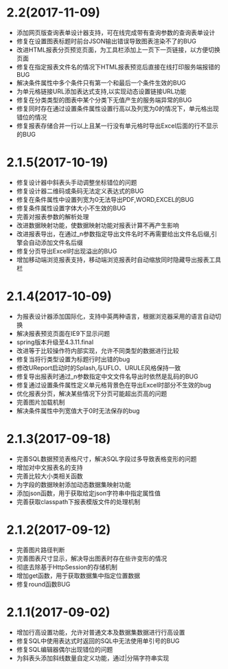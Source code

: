 # 2.2\(2017-11-09\)

* 添加网页版查询表单设计器支持，可在线完成带有查询参数的查询表单设计
* 修复在设置图表标题时前台JSON输出错误导致图表渲染不了的BUG
* 改进HTML报表分页预览页面，为工具栏添加上一页下一页链接，以方便切换页面
* 修复在指定报表文件名的情况下HTML报表预览后直接在线打印服务端报错的BUG
* 解决条件属性中多个条件只有第一个和最后一个条件生效的BUG
* 为单元格链接URL添加表达式支持,以实现动态设置链接URL功能
* 修复在分类类型的图表中某个分类下无值产生的服务端异常的BUG
* 修复同时存在通过设置条件属性设置行高以及列宽为0的情况下，单元格出现错位的情况
* 修复报表存储合并一行以上且某一行没有单元格时导出Excel后面的行不显示的BUG


# 2.1.5\(2017-10-19\)

* 修复设计器中斜表头手动调整坐标错位的问题
* 修复设计器二维码或条码无法定义表达式的BUG
* 修复在条件属性中设置列宽为0无法导出PDF,WORD,EXCEL的BUG
* 修复条件属性设置字体大小不生效的BUG
* 完善对报表参数的解析处理
* 改进数据映射功能，使数据映射功能对报表计算不再产生影响
* 改进报表导出，在通过\_n参数指定导出文件名时不再需要给出文件名后缀,引擎会自动添加文件名后缀
* 修复分页导出Excel时出现溢出的BUG
* 增加移动端浏览报表支持，移动端浏览报表时自动缩放同时隐藏导出报表工具栏

# 2.1.4\(2017-10-09\)

* 为报表设计器添加国际化，支持中英两种语言，根据浏览器采用的语言自动切换
*  解决报表预览页面在IE9下显示问题
*  spring版本升级至4.3.11.final
*  改进等于比较操作符内部实现，允许不同类型的数据进行比较
*  修复当将行类型设置为标题行时出错的bug
*  修改UReport启动时的Splash,与UFLO、URULE风格保持一致
*  修复导出报表时通过\_n参数指定中文文件名导出时依然是乱码的BUG
*  修复通过设置条件属性定义单元格背景色在导出Excel时部分不生效的bug
*  优化报表分页，解决某些情况下分页可能超出页高的问题
*  完善图片加载机制
*  解决条件属性中列宽值大于0时无法保存的bug

# 2.1.3\(2017-09-18\)

* 完善SQL数据预览表格尺寸，解决SQL字段过多导致表格变形的问题
*  增加对中文报表名的支持
*  完善比较大小类相关函数
*  为字段的数据映射添加动态数据集映射功能
*  添加json函数，用于获取给定json字符串中指定属性值
*  完善获取classpath下报表模版文件的处理机制

# 2.1.2\(2017-09-12\)

* 完善图片路径判断
*  完善图表尺寸显示，解决导出图表时存在些许变形的情况
*  彻底去除基于HttpSession的存储机制
*  增加get函数，用于获取数据集中指定位置数据
*  修复round函数BUG

# 2.1.1\(2017-09-02\)

* 增加行高设置功能，允许对普通文本及数据集数据进行行高设置
* 修复SQL中使用表达式时返回的SQL中无法使用单引号的BUG
*  修复SQL编辑器偶尔出现错位的问题
*  为斜表头添加斜线数量自定义功能，通过\|分隔字符串实现




